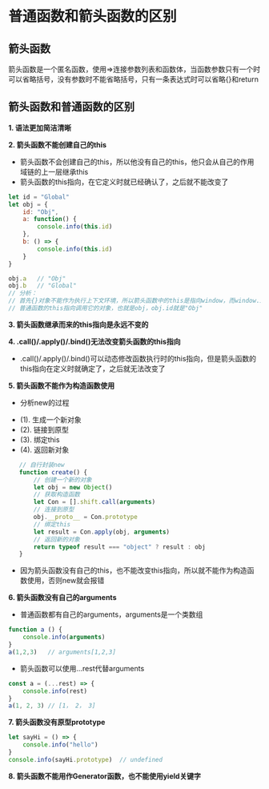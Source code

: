 # 普通函数和箭头函数的区别

## 箭头函数

箭头函数是一个匿名函数，使用=>连接参数列表和函数体，当函数参数只有一个时可以省略括号，没有参数时不能省略括号，只有一条表达式时可以省略{}和return

## 箭头函数和普通函数的区别

**1. 语法更加简洁清晰**

**2. 箭头函数不能创建自己的this**
 - 箭头函数不会创建自己的this，所以他没有自己的this，他只会从自己的作用域链的上一层继承this
 - 箭头函数的this指向，在它定义时就已经确认了，之后就不能改变了

```javaScript
let id = "Global"
let obj = {
    id: "Obj",
    a: function() {
        console.info(this.id)
    },
    b: () => {
        console.info(this.id)
    }
}

obj.a   // "Obj"
obj.b   // "Global"
// 分析：
// 首先{}对象不能作为执行上下文环境，所以箭头函数中的this是指向window，而window.id就是"Global"
// 普通函数的this指向调用它的对象，也就是obj，obj.id就是"Obj"
```

**3. 箭头函数继承而来的this指向是永远不变的**

**4. .call()/.apply()/.bind()无法改变箭头函数的this指向**

 - .call()/.apply()/.bind()可以动态修改函数执行时的this指向，但是箭头函数的this指向在定义时就确定了，之后就无法改变了

**5. 箭头函数不能作为构造函数使用**

 - 分析new的过程
  + (1). 生成一个新对象
  + (2). 链接到原型
  + (3). 绑定this
  + (4). 返回新对象
 ```javaScript
    // 自行封装new
    function create() {
        // 创建一个新的对象
        let obj = new Object()
        // 获取构造函数
        let Con = [].shift.call(arguments)
        // 连接到原型
        obj.__proto__ = Con.prototype
        // 绑定this
        let result = Con.apply(obj, arguments)
        // 返回新的对象
        return typeof result === "object" ? result : obj
    }
 ```
 - 因为箭头函数没有自己的this，也不能改变this指向，所以就不能作为构造函数使用，否则new就会报错

**6. 箭头函数没有自己的arguments**

 - 普通函数都有自己的arguments，arguments是一个类数组
```javaScript
function a () {
    console.info(arguments)
}
a(1,2,3)   // arguments[1,2,3]
```
 - 箭头函数可以使用...rest代替arguments
```javaScript
const a = (...rest) => {
    console.info(rest)
}
a(1, 2, 3) // [1， 2， 3]
```

**7. 箭头函数没有原型prototype**

```javaScript
let sayHi = () => {
    console.info("hello")
}
console.info(sayHi.prototype)  // undefined
```

**8. 箭头函数不能用作Generator函数，也不能使用yield关键字**
